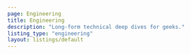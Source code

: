 ```yaml
---
page: Engineering
title: Engineering
description: "Long-form technical deep dives for geeks."
listing_type: "engineering"
layout: listings/default
---
```

